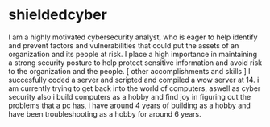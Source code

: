 # shieldedcyber
I am a highly motivated cybersecurity analyst, who is eager to help identify and prevent factors and vulnerabilities that could put the assets of an organization and its people at risk.
I place a high importance in maintaining a strong security posture to help protect sensitive information and avoid risk to the organization and the people.
                                                            [ other accomplishments and skills ]
I succesfully coded a server and scripted and compiled a wow server at 14. i am currently trying to get back into the world of computers, aswell as cyber security
also i build computers as a hobby and find joy in figuring out the problems that a pc has, i have around 4 years of building as a hobby and have been troubleshooting as a hobby for around 6 years.
